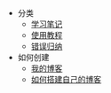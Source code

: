 <!-- _navbar.md -->

* 分类
  * [学习笔记](category/note)
  * [使用教程](category/guide/)
  * [错误归纳](category/error/)
* 如何创建
  * [我的博客](/)
  * [如何搭建自己的博客](/introduce/)

